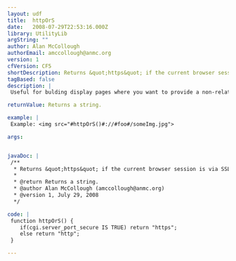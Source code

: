 ```yaml
---
layout: udf
title:  httpOrS
date:   2008-07-29T22:53:16.000Z
library: UtilityLib
argString: ""
author: Alan McCollough
authorEmail: amccollough@anmc.org
version: 1
cfVersion: CF5
shortDescription: Returns &quot;https&quot; if the current browser session is via SSL, or &quot;http&quot; if not.
tagBased: false
description: |
 Useful for bulding display pages where you want to provide a non-relative link, such as a link to a .css or .js file. This lets you render the link as HTTPS if the current session is SSL, or as HTTP if the current session is not SSL.

returnValue: Returns a string.

example: |
 Example: <img src="#httpOrS()#://#foo#/someImg.jpg">

args:


javaDoc: |
 /**
  * Returns &quot;https&quot; if the current browser session is via SSL, or &quot;http&quot; if not.
  * 
  * @return Returns a string. 
  * @author Alan McCollough (amccollough@anmc.org) 
  * @version 1, July 29, 2008 
  */

code: |
 function httpOrS() {   
    if(cgi.server_port_secure IS TRUE) return "https";
    else return "http";
 }

---
```


